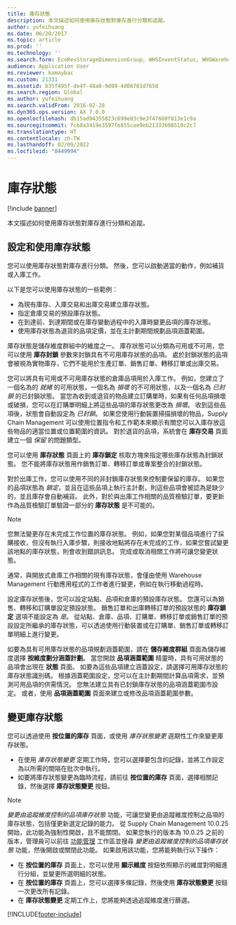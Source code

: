 ```yaml
---
title: 庫存狀態
description: 本文描述如何使用庫存狀態對庫存進行分類和追蹤。
author: yufeihuang
ms.date: 06/20/2017
ms.topic: article
ms.prod: ''
ms.technology: ''
ms.search.form: EcoResStorageDimensionGroup, WHSInventStatus, WHSWarehouseStatusChange
audience: Application User
ms.reviewer: kamaybac
ms.custom: 21331
ms.assetid: b35f495f-de4f-48a0-9d09-4d06781d7650
ms.search.region: Global
ms.author: yufeihuang
ms.search.validFrom: 2016-02-28
ms.dyn365.ops.version: AX 7.0.0
ms.openlocfilehash: db15ad94355823c699e83c9e3f47660f813e1c9a
ms.sourcegitcommit: fcb8a3419e3597fe855cae9eb21333698518c2c7
ms.translationtype: HT
ms.contentlocale: zh-TW
ms.lasthandoff: 02/09/2022
ms.locfileid: "8449994"
---
```

# <a name="inventory-statuses"></a>庫存狀態

[!include [banner](../includes/banner.md)]

本文描述如何使用庫存狀態對庫存進行分類和追蹤。

## <a name="set-up-and-use-inventory-statuses"></a>設定和使用庫存狀態

您可以使用庫存狀態對庫存進行分類。 然後，您可以啟動適當的動作，例如補貨或入庫工作。

以下是您可以使用庫存狀態的一些範例：

- 為現有庫存、入庫交易和出庫交易建立庫存狀態。
- 指定倉庫交易的預設庫存狀態。
- 在到達前、到達期間或在庫存變動過程中的入庫時變更品項的庫存狀態。
- 使用庫存狀態為退貨的品項定價，並在主計劃期間規劃品項涵蓋範圍。

庫存狀態是儲存維度群組中的維度之一。 庫存狀態可以分類為可用或不可用，您可以使用 **庫存封鎖** 參數來封鎖具有不可用庫存狀態的品項。 處於封鎖狀態的品項會被視為實物庫存，它們不能用於生產訂單、銷售訂單、轉移訂單或出庫交易。

您可以將具有可用或不可用庫存狀態的倉庫品項用於入庫工作。 例如，您建立了一個名為的 *就緒* 的可用狀態，一個名為 *損壞* 的不可用狀態，以及一個名為 *已封鎖* 的已封鎖狀態。 當您為收到或退貨的物品建立訂購單時，如果有任何品項損壞或破損，您可以在訂購單明細上將這些品項的庫存狀態更改為 *損壞*。 收到這些品項後，狀態會自動設定為 *已封鎖*。 如果您使用行動裝置掃描損壞的物品，Supply Chain Management 可以使用位置指令和工作範本來顯示有關您可以入庫存放這些物品的適當位置或位置範圍的資訊。 對於退貨的品項，系統會在 **庫存交易** 頁面建立一個 *保留* 的問題類型。

您可以使用 **庫存狀態** 頁面上的 **庫存鎖定** 核取方塊來指定哪些庫存狀態為封鎖狀態。 您不能將庫存狀態用作銷售訂單、轉移訂單或專案整合的封鎖狀態。

對於出庫工作，您可以使用不同的非封鎖庫存狀態來控制要保留的庫存。 如果您的品項狀態為 *鎖定*，並且在這些品項上執行主計劃，則這些品項會被認為是缺少的，並且庫存會自動補貨。 此外，對於與出庫工作相關的品質檢驗訂單，要更新作為品質檢驗訂單驗證一部分的 **庫存狀態** 是不可能的。

> [!NOTE]
> 您無法變更存在未完成工作位置的庫存狀態。 例如，如果您對某個品項進行了採購接收，但沒有執行入庫步驟，則接收地點將存在未完成的工作，如果您嘗試變更該地點的庫存狀態，則會收到錯誤訊息。 完成或取消相關工作將可讓您變更狀態。
>
> 通常，與開放式倉庫工作相關的現有庫存狀態，會僅由使用 Warehouse Management 行動應用程式的工作者進行變更，例如在執行移動過程時。

設定庫存狀態後，您可以設定站點、品項和倉庫的預設庫存狀態。 您還可以為銷售、轉移和訂購單設定預設狀態。 銷售訂單和出庫轉移訂單的預設狀態的 **庫存鎖定** 選項不能設定為 *是*。 從站點、倉庫、品項、訂購單、轉移訂單或銷售訂單的預設設定所繼承的庫存狀態，可以透過使用行動裝置或在訂購單、銷售訂單或轉移訂單明細上進行變更。

如要為具有可用庫存狀態的品項規劃涵蓋範圍，請在 **儲存維度群組** 頁面為儲存維度選擇 **按維度劃分涵蓋計劃**。 當您開啟 **品項涵蓋範圍** 精靈時，具有可用狀態的品項會出現在 **狀態** 頁面。 如要為這些品項建立涵蓋設定，請選擇可用庫存狀態的庫存狀態識別碼。 根據涵蓋範圍設定，您可以在主計劃期間計算品項需求，並預測可用品項的供需情況。 您無法建立具有已封鎖庫存狀態的品項涵蓋範圍市設定。 或者，使用 **品項涵蓋範圍** 頁面來建立或修改品項涵蓋範圍參數。

## <a name="change-inventory-statuses"></a>變更庫存狀態

您可以透過使用 **按位置的庫存** 頁面，或使用 *庫存狀態變更* 週期性工作來變更庫存狀態。

- 在使用 *庫存狀態變更* 定期工作時，您可以選擇要包含的記錄，並將工作設定為以所需的間隔在批次中執行。
- 如要將庫存狀態變更為臨時流程，請前往 **按位置的庫存** 頁面，選擇相關記錄，然後選擇 **庫存狀態變更** 按鈕。

> [!NOTE]
> *變更由追蹤維度控制的品項庫存狀態* 功能，可讓您變更由追蹤維度控制之品項的庫存狀態，包括僅更新選定記錄的能力。 從 Supply Chain Management 10.0.25 開始，此功能為強制性開啟，且不能關閉。 如果您執行的版本為 10.0.25 之前的版本，管理員可以前往 [功能管理](../../fin-ops-core/fin-ops/get-started/feature-management/feature-management-overview.md) 工作區並搜尋 *變更由追蹤維度控制的品項庫存狀態* 功能，然後開啟或關閉此功能。 如果啟用該功能，您將能夠執行以下操作：
>
> - 在 **按位置的庫存** 頁面上，您可以使用 **顯示維度** 按鈕依照顯示的維度對明細進行分組，並變更所選明細的狀態。
> - 在 **按位置的庫存** 頁面上，您可以選擇多條記錄，然後使用 **庫存狀態變更** 按鈕一次更改所有記錄。
> - 在 **庫存狀態變更** 定期工作上，您將能夠透過追蹤維度進行篩選。


[!INCLUDE[footer-include](../../includes/footer-banner.md)]
